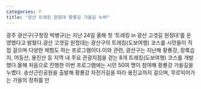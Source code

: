 ```yaml
---
categories: f
title: "광산 트레킹 원정대 황룡강 가을길 누벼"
---
```

광주 광산구(구청장 박병규)는 지난 24일 올해 첫 ‘트레킹 in 광산 고갯길 원정대’를 운영했다고 밝혔다.광산 고갯길 원정대는 광산구의 트레킹(도보여행) 코스를 시민들이 직접 걸으며 다양한 체험도 하는 프로그램이다.이와 관련, 광산구는 지난해 황룡강, 장록습지, 어등산, 용진산 등 지역 내 주요 관광지점을 걷는 8개 트레킹(도보여행) 코스를 개발했다.올해 처음으로 진행한 이번 프로그램에는 시민 50여 명이 참여해 황룡강 가을길을 누볐다. 송산근린공원을 출발해 황룡강 자전거길을 따라 용진교까지 걸으며, 무르익어가는 가을의 정취를 만